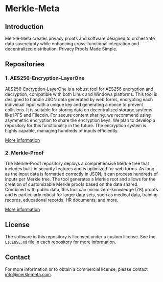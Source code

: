 # Merkle-Meta

## Introduction
Merkle-Meta creates privacy proofs and software designed to orchestrate data sovereignty while enhancing cross-functional integration and decentralized distribution. Privacy Proofs Made Simple.

## Repositories

### 1. AES256-Encryption-LayerOne
AES256-Encryption-LayerOne is a robust tool for AES256 encryption and decryption, compatible with both Linux and Windows platforms. This tool is designed to handle JSON data generated by web forms, encrypting each individual input with a unique key and generating a nonce to prevent collisions. It is suitable for storing data on decentralized storage systems like IPFS and Filecoin. For secure content sharing, we recommend using asymmetric encryption to share the encryption keys. We plan to develop a repository for this functionality in the future. The encryption system is highly capable, managing hundreds of inputs efficiently.

[More information](https://github.com/ShaneSCalder/Merkle-Meta/tree/main/AES256-Encryption-LayerOne)

### 2. Merkle-Proof
The Merkle-Proof repository deploys a comprehensive Merkle tree that includes built-in security features and is optimized for web forms. As long as the input data is formatted correctly in JSON, it can process hundreds of inputs per Merkle tree. The tool generates a Merkle root and allows for the creation of customizable Merkle proofs based on the data shared. Combined with public data, this tool can mimic zero-knowledge (ZK) proofs and is particularly robust for larger data sets, such as medical data, training records, educational records, HR documents, and more.

[More information](https://github.com/ShaneSCalder/Merkle-Meta/tree/main/Merkle-Proof)

## License
The software in this repository is licensed under a custom license. See the `LICENSE.md` file in each repository for more information.

## Contact
For more information or to obtain a commercial license, please contact info@merklemeta.com.
